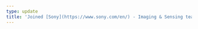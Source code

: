```yaml
---
type: update
title: 'Joined [Sony](https://www.sony.com/en/) - Imaging & Sensing team (Tokyo, Japan) as a ML research engineer intern.'
---
```

